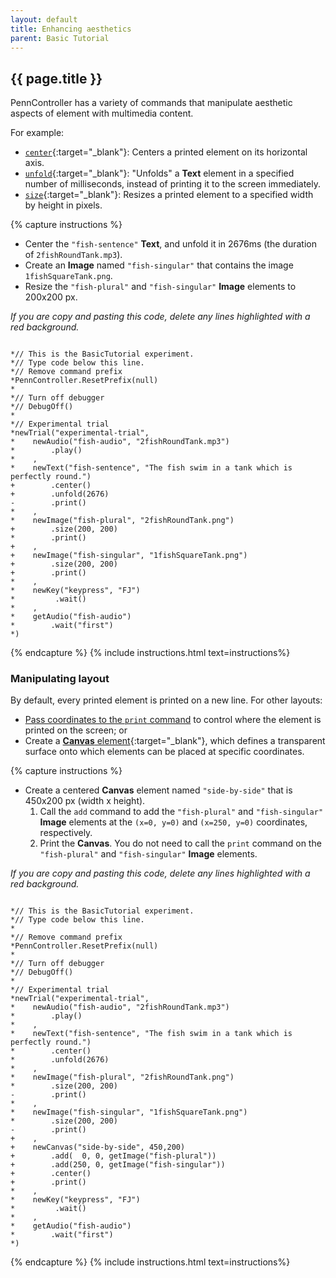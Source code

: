 ```yaml
---
layout: default
title: Enhancing aesthetics
parent: Basic Tutorial
---
```


## {{ page.title }}

PennController has a variety of commands that manipulate aesthetic aspects of element with multimedia content. 

For example:
+ [`center`]({{site.baseurl}}/docs/action-commands/standard-center){:target="_blank"}: Centers a printed element on its horizontal axis.
+ [`unfold`]({{site.baseurl}}/docs/action-commands/text-unfold){:target="_blank"}: "Unfolds" a **Text** element in a specified number of milliseconds, instead of printing it to the screen immediately.
+ [`size`]({{site.baseurl}}/docs/action-commands/standard-size){:target="_blank"}: Resizes a printed element to a specified width by height in pixels.

{% capture instructions %}
+ Center the `"fish-sentence"` **Text**, and unfold it in 2676ms (the duration of `2fishRoundTank.mp3`).
+ Create an **Image** named `"fish-singular"` that contains the image `1fishSquareTank.png`.
+ Resize the `"fish-plural"` and `"fish-singular"` **Image** elements to 200x200 px.

*If you are copy and pasting this code, delete any lines highlighted with a red background.*
<pre><code class="language-diff-javascript diff-highlight"> 
*// This is the BasicTutorial experiment.
*// Type code below this line.
*// Remove command prefix
*PennController.ResetPrefix(null)
*
*// Turn off debugger
*// DebugOff()
*
*// Experimental trial
*newTrial("experimental-trial",
*    newAudio("fish-audio", "2fishRoundTank.mp3")
*        .play()
*    ,
*    newText("fish-sentence", "The fish swim in a tank which is perfectly round.")
+        .center()
+        .unfold(2676)
-        .print()
*    ,
*    newImage("fish-plural", "2fishRoundTank.png")    
+        .size(200, 200)
*        .print()
+    ,
+    newImage("fish-singular", "1fishSquareTank.png")
+        .size(200, 200)
+        .print()
*    ,
*    newKey("keypress", "FJ")
*         .wait()
*    ,
*    getAudio("fish-audio")
*        .wait("first")
*)
</code></pre>
{% endcapture %}
{% include instructions.html text=instructions%}

### Manipulating layout

By default, every printed element is printed on a new line. For other layouts:

+ [Pass coordinates to the `print` command]({{site.baseurl}}/docs/action-commands/standard-print) to control where the element is printed on the screen; or
+ Create a [**Canvas** element]({{site.baseurl}}/docs/elements/canvas){:target="_blank"}, which defines a transparent surface onto which elements can be placed at specific coordinates.

{% capture instructions %}
+ Create a centered **Canvas** element named `"side-by-side"` that is 450x200 px (width x height).
  1. Call the `add` command to add the `"fish-plural"` and `"fish-singular"` **Image** elements at the `(x=0, y=0)` and `(x=250, y=0)` coordinates, respectively.
  2. Print the **Canvas**. You do not need to call the `print` command on the `"fish-plural"` and `"fish-singular"` **Image** elements.

*If you are copy and pasting this code, delete any lines highlighted with a red background.*
<pre><code class="language-diff-javascript diff-highlight"> 
*// This is the BasicTutorial experiment.
*// Type code below this line.
*
*// Remove command prefix
*PennController.ResetPrefix(null)
*
*// Turn off debugger
*// DebugOff()
*
*// Experimental trial
*newTrial("experimental-trial",
*    newAudio("fish-audio", "2fishRoundTank.mp3")
*        .play()
*    ,
*    newText("fish-sentence", "The fish swim in a tank which is perfectly round.")
*        .center()
*        .unfold(2676)
*    ,
*    newImage("fish-plural", "2fishRoundTank.png")    
*        .size(200, 200)
-        .print()
*    ,
*    newImage("fish-singular", "1fishSquareTank.png")
*        .size(200, 200)
-        .print()
+    ,   
+    newCanvas("side-by-side", 450,200)
+        .add(  0, 0, getImage("fish-plural"))
+        .add(250, 0, getImage("fish-singular"))
+        .center()
+        .print()
*    ,
*    newKey("keypress", "FJ")
*         .wait()
*    ,
*    getAudio("fish-audio")
*        .wait("first")
*)
</code></pre>
{% endcapture %}
{% include instructions.html text=instructions%}

